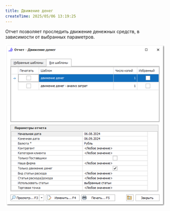 ```yaml
---
title: Движение денег
createTime: 2025/05/06 13:19:25
---
```

Отчет позволяет проследить движение денежных средств, в зависимости от выбранных параметров.

![](../../../assets/specification/image080.png)